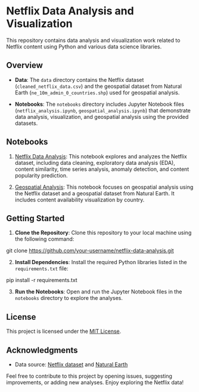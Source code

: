 # Netflix Data Analysis and Visualization

This repository contains data analysis and visualization work related to Netflix content using Python and various data science libraries.

## Overview

- **Data**: The `data` directory contains the Netflix dataset (`cleaned_netflix_data.csv`) and the geospatial dataset from Natural Earth (`ne_10m_admin_0_countries.shp`) used for geospatial analysis.

- **Notebooks**: The `notebooks` directory includes Jupyter Notebook files (`netflix_analysis.ipynb`, `geospatial_analysis.ipynb`) that demonstrate data analysis, visualization, and geospatial analysis using the provided datasets.

## Notebooks

1. [Netflix Data Analysis](notebooks/netflix_analysis.ipynb): This notebook explores and analyzes the Netflix dataset, including data cleaning, exploratory data analysis (EDA), content similarity, time series analysis, anomaly detection, and content popularity prediction.

2. [Geospatial Analysis](notebooks/geospatial_analysis.ipynb): This notebook focuses on geospatial analysis using the Netflix dataset and a geospatial dataset from Natural Earth. It includes content availability visualization by country.

## Getting Started

1. **Clone the Repository**: Clone this repository to your local machine using the following command:

git clone https://github.com/your-username/netflix-data-analysis.git


2. **Install Dependencies**: Install the required Python libraries listed in the `requirements.txt` file:

pip install -r requirements.txt


3. **Run the Notebooks**: Open and run the Jupyter Notebook files in the `notebooks` directory to explore the analyses.

## License

This project is licensed under the [MIT License](LICENSE.md).

## Acknowledgments

- Data source: [Netflix dataset](https://www.netflix.com/) and [Natural Earth](https://www.naturalearthdata.com/)

Feel free to contribute to this project by opening issues, suggesting improvements, or adding new analyses. Enjoy exploring the Netflix data!

